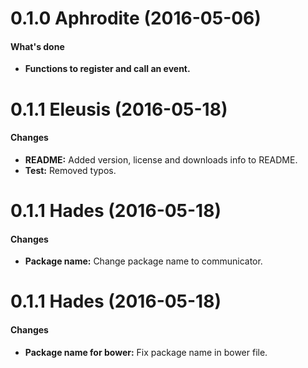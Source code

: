 <a name="0.1.0"></a>
# 0.1.0 Aphrodite (2016-05-06)
#### What's done

* **Functions to register and call an event.**

<a name="0.1.1"></a>
# 0.1.1 Eleusis (2016-05-18)
#### Changes

* **README:** Added version, license and downloads info to README.
* **Test:** Removed typos.

<a name="0.2.0"></a>
# 0.1.1 Hades (2016-05-18)
#### Changes

* **Package name:** Change package name to communicator.

<a name="0.2.1"></a>
# 0.1.1 Hades (2016-05-18)
#### Changes

* **Package name for bower:** Fix package name in bower file.
